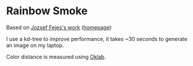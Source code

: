 # Rainbow Smoke

Based on [Jozsef Fejes's work](https://codegolf.stackexchange.com/a/22326) ([homepage](http://rainbowsmoke.hu/home))

I use a kd-tree to improve performance, it takes ~30 seconds to generate an image on my laptop.

Color distance is measured using [Oklab](https://bottosson.github.io/posts/oklab/).
